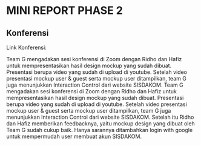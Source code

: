 # MINI REPORT PHASE 2

## Konferensi

Link Konferensi:

Team G mengadakan sesi konferensi di Zoom dengan Ridho dan Hafiz untuk mempresentasikan hasil design mockup yang sudah dibuat. Presentasi berupa video yang sudah di upload di youtube. Setelah video presentasi mockup user & guest serta mockup user ditampilkan, team G juga menunjukkan Interaction Control dari website SISDAKOM. Team G mengadakan sesi konferensi di Zoom dengan Ridho dan Hafiz untuk mempresentasikan hasil design mockup yang sudah dibuat. Presentasi berupa video yang sudah di upload di youtube. Setelah video presentasi mockup user & guest serta mockup user ditampilkan, team G juga menunjukkan Interaction Control dari website SISDAKOM. Setelah itu Ridho dan Hafiz memberikan feedbacknya, yaitu mockup design yang dibuat oleh Team G sudah cukup baik. Hanya sarannya ditambahkan login with google untuk mempermudah user membuat akun SISDAKOM.
